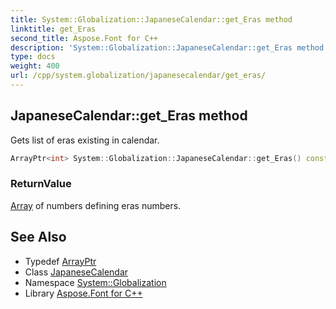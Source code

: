 ```yaml
---
title: System::Globalization::JapaneseCalendar::get_Eras method
linktitle: get_Eras
second_title: Aspose.Font for C++
description: 'System::Globalization::JapaneseCalendar::get_Eras method. Gets list of eras existing in calendar in C++.'
type: docs
weight: 400
url: /cpp/system.globalization/japanesecalendar/get_eras/
---
```

## JapaneseCalendar::get_Eras method


Gets list of eras existing in calendar.

```cpp
ArrayPtr<int> System::Globalization::JapaneseCalendar::get_Eras() const override
```


### ReturnValue

[Array](../../../system/array/) of numbers defining eras numbers.

## See Also

* Typedef [ArrayPtr](../../../system/arrayptr/)
* Class [JapaneseCalendar](../)
* Namespace [System::Globalization](../../)
* Library [Aspose.Font for C++](../../../)
